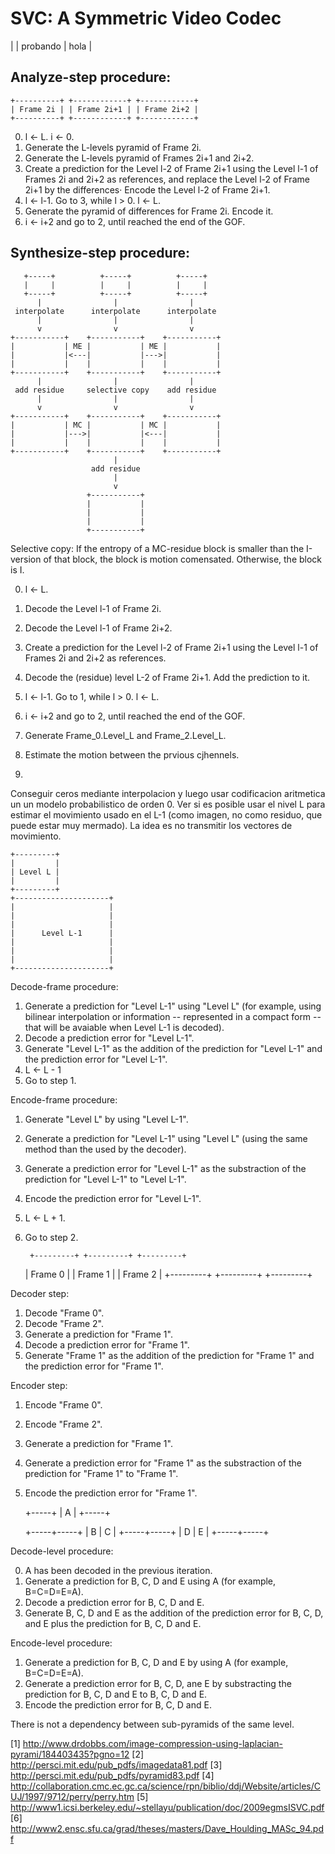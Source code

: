 # SVC: A Symmetric Video Codec

|
| probando
| hola
|

## Analyze-step procedure:

~~~
+----------+ +------------+ +------------+
| Frame 2i | | Frame 2i+1 | | Frame 2i+2 |
+----------+ +------------+ +------------+
~~~

0. l <- L. i <- 0.
1. Generate the L-levels pyramid of Frame 2i.
2. Generate the L-levels pyramid of Frames 2i+1 and 2i+2.
3. Create a prediction for the Level l-2 of Frame 2i+1 using the Level l-1 of Frames 2i and 2i+2 as references, and replace the Level l-2 of Frame 2i+1 by the differences· Encode the Level l-2 of Frame 2i+1.
4. l <- l-1. Go to 3, while l > 0. l <- L.
5. Generate the pyramid of differences for Frame 2i. Encode it.
6. i <- i+2 and go to 2, until reached the end of the GOF.

## Synthesize-step procedure:

       +-----+          +-----+	         +-----+
       |     |          |     |	         |     |
       +-----+          +-----+	         +-----+
          |                |                |
     interpolate      interpolate      interpolate
          |                |                |
          v                v                v
    +-----------+    +-----------+    +-----------+ 
    |           | ME |           | ME |           |
    |           |<---|           |--->|           |
    |           |    |           |    |           |
    +-----------+    +-----------+    +-----------+
          |                |                |
     add residue     selective copy    add residue
          |                |                |
          v                v                v
    +-----------+    +-----------+    +-----------+
    |           | MC |	         | MC |           |
    |           |--->|           |<---|           |
    |           |    |           |    |           |
    +-----------+    +-----------+    +-----------+
                           |
                      add residue
                           |
                           v
                     +-----------+
                     |           |
                     |           |
                     |           |
                     +-----------+


Selective copy: If the entropy of a MC-residue block is smaller than the
I-version of that block, the block is motion comensated. Otherwise,
the block is I.


0. l <- L.
1. Decode the Level l-1 of Frame 2i.
2. Decode the Level l-1 of Frame 2i+2.
3. Create a prediction for the Level l-2 of Frame 2i+1 using the Level l-1 of Frames 2i and 2i+2 as references.
4. Decode the (residue) level L-2 of Frame 2i+1. Add the prediction to it.
5. l <- l-1. Go to 1, while l > 0. l <- L.
6. i <- i+2 and go to 2, until reached the end of the GOF.



1. Generate Frame_0.Level_L and Frame_2.Level_L.
2. Estimate the motion between the prvious cjhennels.
3. 

Conseguir ceros mediante interpolacion y luego usar codificacion aritmetica un un modelo probabilistico de orden 0. Ver si es posible usar el nivel L para estimar el movimiento usado en el L-1 (como imagen, no como residuo, que puede estar muy mermado). La idea es no transmitir los vectores de movimiento.

	+---------+
	|         |
	| Level L |
	|         |
	+---------+
	+---------------------+
	|                     |
	|                     |
	|                     |
	|      Level L-1      |
	|                     |
	|                     |
	|                     |
	+---------------------+

Decode-frame procedure:

1. Generate a prediction for "Level L-1" using "Level L" (for example, using bilinear interpolation or information -- represented in a compact form -- that will be avaiable when Level L-1 is decoded).
2. Decode a prediction error for "Level L-1".
3. Generate "Level L-1" as the addition of the prediction for "Level L-1" and the prediction error for "Level L-1".
4. L <- L - 1
5. Go to step 1.

Encode-frame procedure:

1. Generate "Level L" by using "Level L-1".
2. Generate a prediction for "Level L-1" using "Level L" (using the same method than the used by the decoder).
3. Generate a prediction error for "Level L-1" as the substraction of the prediction for "Level L-1" to "Level L-1".
4. Encode the prediction error for "Level L-1".
5. L <- L + 1.
6. Go to step 2.


      	+---------+ +---------+ +---------+
	| Frame 0 | | Frame 1 | | Frame 2 |
	+---------+ +---------+ +---------+


Decoder step:

1. Decode "Frame 0".
2. Decode "Frame 2".
3. Generate a prediction for "Frame 1".
4. Decode a prediction error for "Frame 1".
5. Generate "Frame 1" as the addition of the prediction for "Frame 1" and the prediction error for "Frame 1".

Encoder step:

1. Encode "Frame 0".
2. Encode "Frame 2".
3. Generate a prediction for "Frame 1".
4. Generate a prediction error for "Frame 1" as the substraction of the prediction for "Frame 1" to "Frame 1".
5. Encode the prediction error for "Frame 1".


	+-----+
	|  A  |
	+-----+

	+-----+-----+
	|  B  |  C  |
	+-----+-----+
	|  D  |  E  |
	+-----+-----+

Decode-level procedure:

0. A has been decoded in the previous iteration.
2. Generate a prediction for B, C, D and E using A (for example, B=C=D=E=A).
3. Decode a prediction error for B, C, D and E.
4. Generate B, C, D and E as the addition of the prediction error for B, C, D, and E plus the prediction for B, C, D and E.

Encode-level procedure:

1. Generate a prediction for B, C, D and E by using A (for example, B=C=D=E=A).
2. Generate a prediction error for B, C, D, ane E by substracting the prediction for B, C, D and E to B, C, D and E.
3. Encode the prediction error for B, C, D and E.

There is not a dependency between sub-pyramids of the same level.

[1] http://www.drdobbs.com/image-compression-using-laplacian-pyrami/184403435?pgno=12
[2] http://persci.mit.edu/pub_pdfs/imagedata81.pdf
[3] http://persci.mit.edu/pub_pdfs/pyramid83.pdf
[4] http://collaboration.cmc.ec.gc.ca/science/rpn/biblio/ddj/Website/articles/CUJ/1997/9712/perry/perry.htm
[5] http://www1.icsi.berkeley.edu/~stellayu/publication/doc/2009egmsISVC.pdf
[6] http://www2.ensc.sfu.ca/grad/theses/masters/Dave_Houlding_MASc_94.pdf
